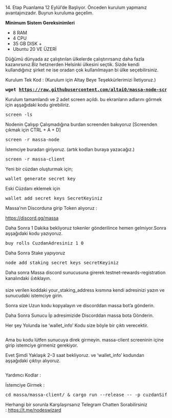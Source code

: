 <p id="7169" class="pw-post-body-paragraph lp lq jk lr b ls ok lu lv lw ol ly lz ma om mc md me on mg mh mi oo mk ml mm jd zj" data-selectable-paragraph="">14. Etap Puanlama 12 Eyl&uuml;l&rsquo;de Başlıyor. &Ouml;nceden kurulum yapmanız avantajınızadır. Buyrun kuruluma ge&ccedil;elim.</p>
<p id="6667" class="pw-post-body-paragraph lp lq jk lr b ls ok lu lv lw ol ly lz ma om mc md me on mg mh mi oo mk ml mm jd zj" data-selectable-paragraph=""><strong class="lr jl">Minimum Sistem Gereksinimleri</strong></p>
<ul class="">
<li id="90e0" class="op oq jk lr b ls ok lw ol ma or me os mi ot mm ou ov ow ox zj" data-selectable-paragraph="">8 RAM</li>
<li id="34c6" class="op oq jk lr b ls oy lw oz ma pa me pb mi pc mm ou ov ow ox zj" data-selectable-paragraph="">4 CPU</li>
<li id="ed2d" class="op oq jk lr b ls oy lw oz ma pa me pb mi pc mm ou ov ow ox zj" data-selectable-paragraph="">35 GB DISK +</li>
<li id="0a91" class="op oq jk lr b ls oy lw oz ma pa me pb mi pc mm ou ov ow ox zj" data-selectable-paragraph="">Ubuntu 20 VE &Uuml;ZERİ</li>
</ul>
<p id="4fa7" class="pw-post-body-paragraph lp lq jk lr b ls ok lu lv lw ol ly lz ma om mc md me on mg mh mi oo mk ml mm jd zj" data-selectable-paragraph="">D&uuml;ğ&uuml;m&uuml; d&uuml;nyada az &ccedil;alıştırılan &uuml;lkelerde &ccedil;alıştırırsanız daha fazla kazanırsınız.Biz hetznerden Helsinki &uuml;lkesini se&ccedil;tik. Sizde kendi kullandığınız şirket ne ise oradan &ccedil;ok kullanılmayan bi &uuml;lke se&ccedil;ebilirsiniz.</p>
<p id="3ef1" class="pw-post-body-paragraph lp lq jk lr b ls ok lu lv lw ol ly lz ma om mc md me on mg mh mi oo mk ml mm jd zj" data-selectable-paragraph="">Kurulum Tek Kod : (Kurulum i&ccedil;in Altay Beye Teşekk&uuml;rlerimizi İletiyoruz.)</p>
<pre class="mp mq mr ms gx pd bs pe"><span id="1285" class="zj pf ks jk pg b dm ph pi l pj" data-selectable-paragraph=""><strong class="pg jl">wget </strong><a class="au nm" href="https://raw.githubusercontent.com/altai0/massa-node-script/main/script.sh" target="_blank" rel="noopener ugc nofollow"><strong class="pg jl">https://raw.githubusercontent.com/altai0/massa-node-script/main/script.sh</strong></a><strong class="pg jl"> &amp;&amp; chmod 777 script.sh &amp;&amp; sudo ./script.sh</strong></span></pre>
<p id="8440" class="pw-post-body-paragraph lp lq jk lr b ls ok lu lv lw ol ly lz ma om mc md me on mg mh mi oo mk ml mm jd zj" data-selectable-paragraph="">Kurulum tamamlandı ve 2 adet screen a&ccedil;ıldı. bu ekranların adlarını g&ouml;rmek i&ccedil;in aşşağıdaki kodu girebiliriz.</p>
<pre class="mp mq mr ms gx pd bs pe"><span id="6a13" class="zj pf ks jk pg b dm ph pi l pj" data-selectable-paragraph="">screen -ls</span></pre>
<p id="f9b5" class="pw-post-body-paragraph lp lq jk lr b ls ok lu lv lw ol ly lz ma om mc md me on mg mh mi oo mk ml mm jd zj" data-selectable-paragraph="">Nodenin &Ccedil;alışıp &Ccedil;alışmadığına burdan screenden bakıyoruz [Screenden &ccedil;ıkmak i&ccedil;in CTRL + A + D]</p>
<pre class="mp mq mr ms gx pd bs pe"><span id="b1cf" class="zj pf ks jk pg b dm ph pi l pj" data-selectable-paragraph="">screen -r massa-node</span></pre>
<p id="ae0b" class="pw-post-body-paragraph lp lq jk lr b ls ok lu lv lw ol ly lz ma om mc md me on mg mh mi oo mk ml mm jd zj" data-selectable-paragraph="">İstemciye buradan giriyoruz. (artık kodları buraya yazacağız.)</p>
<pre class="mp mq mr ms gx pd bs pe"><span id="dffe" class="zj pf ks jk pg b dm ph pi l pj" data-selectable-paragraph="">screen -r massa-client</span></pre>
<p id="925a" class="pw-post-body-paragraph lp lq jk lr b ls ok lu lv lw ol ly lz ma om mc md me on mg mh mi oo mk ml mm jd zj" data-selectable-paragraph="">Yeni bir c&uuml;zdan oluşturmak i&ccedil;in;</p>
<pre class="mp mq mr ms gx pd bs pe"><span id="5675" class="zj pf ks jk pg b dm ph pi l pj" data-selectable-paragraph="">wallet_generate_secret_key</span></pre>
<p id="e287" class="pw-post-body-paragraph lp lq jk lr b ls ok lu lv lw ol ly lz ma om mc md me on mg mh mi oo mk ml mm jd zj" data-selectable-paragraph="">Eski C&uuml;zdanı eklemek i&ccedil;in</p>
<pre class="mp mq mr ms gx pd bs pe"><span id="8f73" class="zj pf ks jk pg b dm ph pi l pj" data-selectable-paragraph="">wallet_add_secret_keys SecretKeyiniz</span></pre>
<p id="a982" class="pw-post-body-paragraph lp lq jk lr b ls ok lu lv lw ol ly lz ma om mc md me on mg mh mi oo mk ml mm jd zj" data-selectable-paragraph="">Massa&rsquo;nın Discorduna girip Token alıyoruz :</p>
<p id="7b77" class="pw-post-body-paragraph lp lq jk lr b ls ok lu lv lw ol ly lz ma om mc md me on mg mh mi oo mk ml mm jd zj" data-selectable-paragraph=""><a class="au nm" href="https://discord.gg/massa" target="_blank" rel="noopener ugc nofollow">https://discord.gg/massa</a></p>
<p id="11b0" class="pw-post-body-paragraph lp lq jk lr b ls ok lu lv lw ol ly lz ma om mc md me on mg mh mi oo mk ml mm jd zj" data-selectable-paragraph="">Daha Sonra 1 Dakika bekliyoruz tokenler g&ouml;nderilince hemen gelmiyor.Sonra aşşağıdaki kodu yazıyoruz.</p>
<pre class="mp mq mr ms gx pd bs pe"><span id="337f" class="zj pf ks jk pg b dm ph pi l pj" data-selectable-paragraph="">buy_rolls CuzdanAdresiniz 1 0</span></pre>
<p id="a819" class="pw-post-body-paragraph lp lq jk lr b ls ok lu lv lw ol ly lz ma om mc md me on mg mh mi oo mk ml mm jd zj" data-selectable-paragraph="">Daha Sonra Stake yapıyoruz</p>
<pre class="mp mq mr ms gx pd bs pe"><span id="4fe1" class="zj pf ks jk pg b dm ph pi l pj" data-selectable-paragraph="">node_add_staking_secret_keys secretKeyiniz</span></pre>
<p id="6265" class="pw-post-body-paragraph lp lq jk lr b ls ok lu lv lw ol ly lz ma om mc md me on mg mh mi oo mk ml mm jd zj" data-selectable-paragraph="">Daha sonra Massa discord sunucusuna girerek testnet-rewards-registration kanalındaki 👍tıklayın.</p>
<p id="1a7c" class="pw-post-body-paragraph lp lq jk lr b ls ok lu lv lw ol ly lz ma om mc md me on mg mh mi oo mk ml mm jd zj" data-selectable-paragraph="">size verilen koddaki your_staking_address kısmına kendi adresinizi yazın ve sunucudaki istemciye girin.</p>
<p id="e5e0" class="pw-post-body-paragraph lp lq jk lr b ls ok lu lv lw ol ly lz ma om mc md me on mg mh mi oo mk ml mm jd zj" data-selectable-paragraph="">Sonra size Uzun kodu kopyalayın ve discorddan massa bot&rsquo;a g&ouml;nderin.</p>
<p id="85eb" class="pw-post-body-paragraph lp lq jk lr b ls ok lu lv lw ol ly lz ma om mc md me on mg mh mi oo mk ml mm jd zj" data-selectable-paragraph="">Daha Sonra Sunucu İp adresimizide Discorddan massa bota G&ouml;nderin.</p>
<p id="a578" class="pw-post-body-paragraph lp lq jk lr b ls ok lu lv lw ol ly lz ma om mc md me on mg mh mi oo mk ml mm jd zj" data-selectable-paragraph="">Her şey Yolunda ise &lsquo;wallet_info&rsquo; Kodu size b&ouml;yle bir &ccedil;ıktı verecektir.</p>
<figure class="mp mq mr ms gx kl gl gm paragraph-image">
<div class="gl gm aij">
<div class="m km l do abb">
<div class="aik ko l"><img class="ce kp kq" role="presentation" src="https://miro.medium.com/max/375/1*G7DInoTBKVwdVbWm88Qg3w.png" sizes="(max-width: 700px) 100vw, 341px" srcset="https://miro.medium.com/max/300/1*G7DInoTBKVwdVbWm88Qg3w.png 300w, https://miro.medium.com/max/352/1*G7DInoTBKVwdVbWm88Qg3w.png 352w, https://miro.medium.com/max/396/1*G7DInoTBKVwdVbWm88Qg3w.png 396w, https://miro.medium.com/max/413/1*G7DInoTBKVwdVbWm88Qg3w.png 413w, https://miro.medium.com/max/432/1*G7DInoTBKVwdVbWm88Qg3w.png 432w, https://miro.medium.com/max/455/1*G7DInoTBKVwdVbWm88Qg3w.png 455w, https://miro.medium.com/max/375/1*G7DInoTBKVwdVbWm88Qg3w.png 375w" alt="" /></div>
</div>
</div>
</figure>
<p id="dea9" class="pw-post-body-paragraph lp lq jk lr b ls ok lu lv lw ol ly lz ma om mc md me on mg mh mi oo mk ml mm jd zj" data-selectable-paragraph="">Ama bu kodu l&uuml;tfen sunucuya direk girmeyin. massa-client screeninin i&ccedil;ine girip istemciye girmeniz gerekiyor.</p>
<p id="f85f" class="pw-post-body-paragraph lp lq jk lr b ls ok lu lv lw ol ly lz ma om mc md me on mg mh mi oo mk ml mm jd zj" data-selectable-paragraph="">Evet Şimdi Yaklaşık 2&ndash;3 saat bekliyoruz. ve &lsquo;wallet_info&rsquo; kodundan aşşağıdaki &ccedil;ıktıyı alıyoruz.</p>
<figure class="mp mq mr ms gx kl gl gm paragraph-image">
<div class="gl gm ail">
<div class="m km l do abb">
<div class="aim ko l"><img class="ce kp kq" role="presentation" src="https://miro.medium.com/max/446/1*UIkgbgj87usgFLwUBck-sA.png" sizes="(max-width: 700px) 100vw, 405px" srcset="https://miro.medium.com/max/300/1*UIkgbgj87usgFLwUBck-sA.png 300w, https://miro.medium.com/max/352/1*UIkgbgj87usgFLwUBck-sA.png 352w, https://miro.medium.com/max/396/1*UIkgbgj87usgFLwUBck-sA.png 396w, https://miro.medium.com/max/413/1*UIkgbgj87usgFLwUBck-sA.png 413w, https://miro.medium.com/max/432/1*UIkgbgj87usgFLwUBck-sA.png 432w, https://miro.medium.com/max/455/1*UIkgbgj87usgFLwUBck-sA.png 455w, https://miro.medium.com/max/446/1*UIkgbgj87usgFLwUBck-sA.png 446w" alt="" /></div>
</div>
</div>
</figure>
<p id="7546" class="pw-post-body-paragraph lp lq jk lr b ls ok lu lv lw ol ly lz ma om mc md me on mg mh mi oo mk ml mm jd zj" data-selectable-paragraph="">Yardımcı Kodlar :</p>
<p id="fd92" class="pw-post-body-paragraph lp lq jk lr b ls ok lu lv lw ol ly lz ma om mc md me on mg mh mi oo mk ml mm jd zj" data-selectable-paragraph="">İstemciye Girmek :</p>
<pre class="mp mq mr ms gx pd bs pe"><span id="bb3c" class="zj pf ks jk pg b dm ph pi l pj" data-selectable-paragraph="">cd massa/massa-client/ &amp; cargo run --release -- -p cuzdanSifreniz</span></pre>
<p id="7df6" class="pw-post-body-paragraph lp lq jk lr b ls ok lu lv lw ol ly lz ma om mc md me on mg mh mi oo mk ml mm jd zj" data-selectable-paragraph="">Herhangi bir sorunla Karşılaşırsanız Telegram Chatten Sorabilirsiniz :&nbsp;<a class="au nm" href="https://t.me/nodeswizard" target="_blank" rel="noopener ugc nofollow">https://t.me/nodeswizard</a></p>
